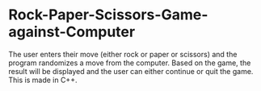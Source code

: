 # Rock-Paper-Scissors-Game-against-Computer
The user enters their move (either rock or paper or scissors) and the program randomizes a move from the computer. Based on the game, the result will be displayed and the user can either continue or quit the game. This is made in C++.
